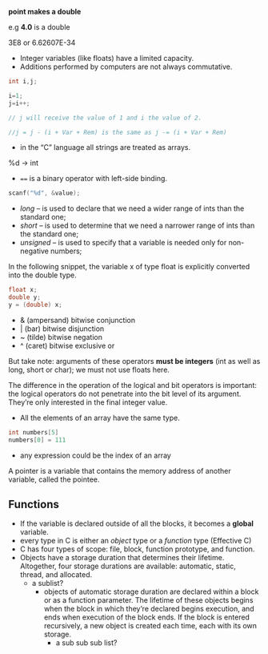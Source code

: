 **point makes a double**

e.g **4.0** is a double

3E8 or 6.62607E-34

- Integer variables (like floats) have a limited capacity.
- Additions performed by computers are not always commutative.

```C
int i,j;

i=1;
j=i++;

// j will receive the value of 1 and i the value of 2.

//j = j - (i + Var + Rem) is the same as j -= (i + Var + Rem)
```
- in the “C” language all strings are treated as arrays.

%d -> int
- ```==``` is a binary operator with left-side binding.
```C
scanf("%d", &value);
```
- *long* – is used to declare that we need a wider range of ints than the standard one;
- *short* – is used to determine that we need a narrower range of ints than the standard one;
- *unsigned* – is used to specify that a variable is needed only for non-negative numbers; 

In the following snippet, the variable x of type float is explicitly converted into the double type.

```C
float x;
double y;
y = (double) x;
```

- &  (ampersand)    bitwise conjunction
- |   (bar)                  bitwise disjunction
- ~   (tilde)                bitwise negation
- ^   (caret)               bitwise exclusive or

But take note: arguments of these operators **must be integers** (int as well as long, short or char); we must not use floats here.

The difference in the operation of the logical and bit operators is important: the logical operators do not penetrate into the bit level of its argument. They’re only interested in the final integer value.

- All the elements of an array have the same type.

```C
int numbers[5]
numbers[0] = 111
```
- any expression could be the index of an array

A pointer is a variable that contains the memory address of another
variable, called the pointee.

## Functions
- If the variable is declared outside of all the blocks, it becomes a **global** variable.
- every type in C is either an *object* type or a *function* type (Effective C)
- C has four types of scope: file, block, function prototype, and function.
- Objects have a storage duration that determines their lifetime. Altogether, four storage durations are available: automatic, static, thread, and allocated.
    - a sublist?
        - objects of automatic storage duration are declared within a block or as a function parameter. The lifetime of these objects begins when the block in which they’re declared begins execution, and ends when execution of the block ends. If the block is entered recursively, a new object is created each time, each with its own storage.
             - a sub sub sub list?
